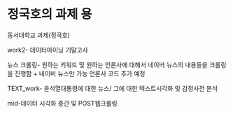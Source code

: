 # 정국호의 과제 용 
동서대학교 과제(정국호)

work2- 데이터마이닝 기말고사 


뉴스 크롤링- 원하는 키워드 및 원하는 언론사에 대해서 네이버 뉴스의 내용들을 크롤링을 진행함 + 네이버 뉴스만 가능
언론사 코드 추가 예정


TEXT_work- 윤석열대통령에 대한 뉴스/ 그에 대한  텍스트시각화 및 감정사전 분석

mid-데이터 시각화 중간 및 POST웹크롤링
